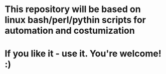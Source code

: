 # This repository will be based on linux bash/perl/pythin scripts for automation and costumization
# If you like it - use it. You're welcome! :)
